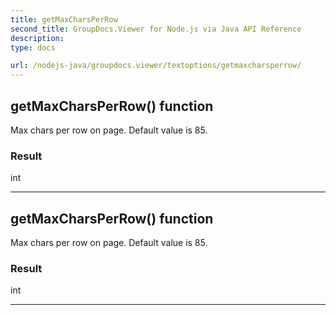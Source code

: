 ```yaml
---
title: getMaxCharsPerRow
second_title: GroupDocs.Viewer for Node.js via Java API Reference
description: 
type: docs

url: /nodejs-java/groupdocs.viewer/textoptions/getmaxcharsperrow/
---
```


## getMaxCharsPerRow()  function
Max chars per row on page. Default value is 85.

### Result
int


---


## getMaxCharsPerRow()  function
Max chars per row on page. Default value is 85.

### Result
int


---


